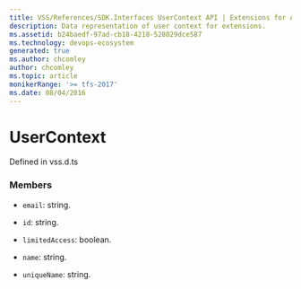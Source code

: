 ```yaml
---
title: VSS/References/SDK.Interfaces UserContext API | Extensions for Azure DevOps Services
description: Data representation of user context for extensions.
ms.assetid: b24baedf-97ad-cb18-4218-528029dce587
ms.technology: devops-ecosystem
generated: true
ms.author: chcomley
author: chcomley
ms.topic: article
monikerRange: '>= tfs-2017'
ms.date: 08/04/2016
---
```


# UserContext

Defined in vss.d.ts



### Members

* `email`: string. 

* `id`: string. 

* `limitedAccess`: boolean. 

* `name`: string. 

* `uniqueName`: string. 

